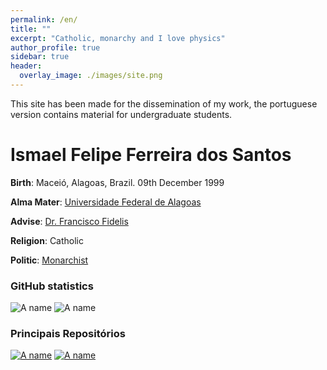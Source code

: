 ```yaml
---
permalink: /en/
title: ""
excerpt: "Catholic, monarchy and I love physics"
author_profile: true
sidebar: true
header:
  overlay_image: ./images/site.png
---
```


This site has been made for the dissemination of my work, the portuguese version contains material for undergraduate students.

# Ismael Felipe Ferreira dos Santos

**Birth**: Maceió, Alagoas, Brazil. 09th December 1999

**Alma Mater**: [Universidade Federal de Alagoas](http://www.ufal.edu.br/ufal)

**Advise**: [Dr. Francisco Fidelis](http://200.17.113.231/~fidelis)

**Religion**: Catholic

**Politic**: [Monarchist](https://monarquia.org.br/)

### GitHub statistics

![A name](https://github-readme-stats.vercel.app/api?username=ismaeldamiao&locale=en&show_icons=true&include_all_commits=true&count_private=true&theme=onedark)
![A name](https://github-readme-stats.vercel.app/api/top-langs/?username=ismaeldamiao&locale=en&langs_count=7&theme=onedark&layout=compact&exclude_repo=ismaeldamiao.github.io)

### Principais Repositórios

[![A name](https://github-readme-stats.vercel.app/api/pin/?username=ismaeldamiao&locale=en&theme=onedark&repo=ismaeldamiao.github.io)](https://github.com/ismaeldamiao/ismaeldamiao.github.io)
[![A name](https://github-readme-stats.vercel.app/api/pin/?username=ismaeldamiao&locale=en&theme=onedark&repo=libismael)](https://github.com/ismaeldamiao/libismael)

